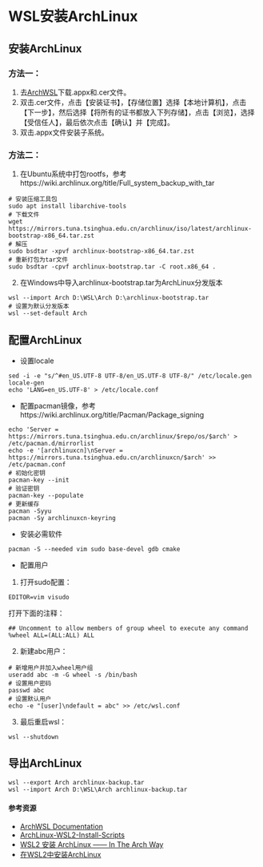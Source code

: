 # WSL安装ArchLinux

## 安装ArchLinux

### 方法一：

1. 去[ArchWSL](https://github.com/yuk7/ArchWSL/releases/latest)下载.appx和.cer文件。
2. 双击.cer文件，点击【安装证书】，【存储位置】选择【本地计算机】，点击【下一步】，然后选择【将所有的证书都放入下列存储】，点击【浏览】，选择【受信任人】，最后依次点击【确认】并【完成】。
3. 双击.appx文件安装子系统。

### 方法二：

1. 在Ubuntu系统中打包rootfs，参考https://wiki.archlinux.org/title/Full_system_backup_with_tar

```
# 安装压缩工具包
sudo apt install libarchive-tools
# 下载文件
wget https://mirrors.tuna.tsinghua.edu.cn/archlinux/iso/latest/archlinux-bootstrap-x86_64.tar.zst
# 解压
sudo bsdtar -xpvf archlinux-bootstrap-x86_64.tar.zst
# 重新打包为tar文件
sudo bsdtar -cpvf archlinux-bootstrap.tar -C root.x86_64 .
```

2. 在Windows中导入archlinux-bootstrap.tar为ArchLinux分发版本

```
wsl --import Arch D:\WSL\Arch D:\archlinux-bootstrap.tar
# 设置为默认分发版本
wsl --set-default Arch
```

## 配置ArchLinux

- 设置locale

```
sed -i -e "s/^#en_US.UTF-8 UTF-8/en_US.UTF-8 UTF-8/" /etc/locale.gen
locale-gen
echo 'LANG=en_US.UTF-8' > /etc/locale.conf
```

- 配置pacman镜像，参考https://wiki.archlinux.org/title/Pacman/Package_signing

```
echo 'Server = https://mirrors.tuna.tsinghua.edu.cn/archlinux/$repo/os/$arch' > /etc/pacman.d/mirrorlist
echo -e '[archlinuxcn]\nServer = https://mirrors.tuna.tsinghua.edu.cn/archlinuxcn/$arch' >> /etc/pacman.conf
# 初始化密钥
pacman-key --init
# 验证密钥
pacman-key --populate
# 更新缓存
pacman -Syyu
pacman -Sy archlinuxcn-keyring
```

- 安装必需软件

```
pacman -S --needed vim sudo base-devel gdb cmake
```

- 配置用户

1. 打开sudo配置：

```
EDITOR=vim visudo
```

打开下面的注释：

```
## Uncomment to allow members of group wheel to execute any command
%wheel ALL=(ALL:ALL) ALL
```

2. 新建abc用户：

```
# 新增用户并加入wheel用户组
useradd abc -m -G wheel -s /bin/bash
# 设置用户密码
passwd abc
# 设置默认用户
echo -e "[user]\ndefault = abc" >> /etc/wsl.conf
```

3. 最后重启wsl：

```
wsl --shutdown
```

## 导出ArchLinux

```
wsl --export Arch archlinux-backup.tar
wsl --import Arch D:\WSL\Arch archlinux-backup.tar
```

#### 参考资源

- [ArchWSL Documentation](https://wsldl-pg.github.io/ArchW-docs/How-to-Setup/)
- [ArchLinux-WSL2-Install-Scripts](https://github.com/wswind/ArchLinux-WSL2-Install-Scripts)
- [WSL2 安装 ArchLinux —— In The Arch Way](https://zhuanlan.zhihu.com/p/613738433)
- [在WSL2中安装ArchLinux](https://blog.yurzi.net/posts/archlinux-on-wsl2/)
